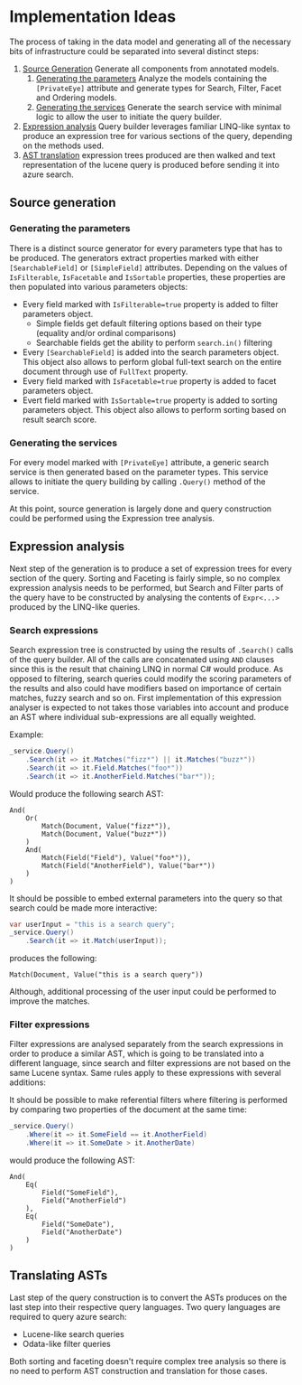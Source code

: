 # Implementation Ideas
The process of taking in the data model and generating all of the necessary bits of infrastructure
could be separated into several distinct steps:

1) [Source Generation](#source-generation) Generate all components from annotated models.
   1) [Generating the parameters](#generating-the-parameters) Analyze the models containing the ```[PrivateEye]``` attribute and generate types for Search, Filter, Facet and Ordering
models.
   2) [Generating the services](#generating-the-services) Generate the search service with minimal logic to allow the user to initiate the query builder.
2) [Expression analysis](#expression-analysis) Query builder leverages familiar LINQ-like syntax to produce an expression tree for various sections of the query,
depending on the methods used.
3) [AST translation](#translating-asts) expression trees produced are then walked and text representation of the lucene query is produced before sending it into azure search.

## Source generation
### Generating the parameters
There is a distinct source generator for every parameters type that has to be produced.
The generators extract properties marked with either ```[SearchableField]``` or ```[SimpleField]``` attributes.
Depending on the values of ```IsFilterable```, ```IsFacetable``` and ```IsSortable``` properties, these properties are then
populated into various parameters objects:

- Every field marked with ```IsFilterable=true``` property is added to filter parameters object.
   - Simple fields get default filtering options based on their type (equality and/or ordinal comparisons)
   - Searchable fields get the ability to perform ```search.in()``` filtering
- Every ```[SearchableField]``` is added into the search parameters object. This object also allows to perform global
full-text search on the entire document through use of ```FullText``` property.
- Every field marked with ```IsFacetable=true``` property is added to facet parameters object.
- Evert field marked with ```IsSortable=true``` property is added to sorting parameters object. This object also allows
to perform sorting based on result search score.

### Generating the services
For every model marked with ```[PrivateEye]``` attribute, a generic search service is then generated based on the parameter types.
This service allows to initiate the query building by calling ```.Query()``` method of the service.

At this point, source generation is largely done and query construction could be performed using the Expression tree analysis.

## Expression analysis
Next step of the generation is to produce a set of expression trees for every section of the query. Sorting and Faceting is fairly simple,
so no complex expression analysis needs to be performed, but Search and Filter parts of the query have to be constructed by analysing the contents
of ```Expr<...>``` produced by the LINQ-like queries.

### Search expressions
Search expression tree is constructed by using the results of ```.Search()``` calls of the query builder.
All of the calls are concatenated using ```AND``` clauses since this is the result that chaining LINQ in normal C# would produce.
As opposed to filtering, search queries could modify the scoring parameters of the results and also could have modifiers
based on importance of certain matches, fuzzy search and so on. First implementation of this expression analyser is expected
to not takes those variables into account and produce an AST where individual sub-expressions are all equally weighted.

Example:
````csharp
_service.Query()
    .Search(it => it.Matches("fizz*") || it.Matches("buzz*"))
    .Search(it => it.Field.Matches("foo*"))
    .Search(it => it.AnotherField.Matches("bar*"));
````
Would produce the following search AST:
```
And(
    Or(
        Match(Document, Value("fizz*")),
        Match(Document, Value("buzz*"))
    )
    And(
        Match(Field("Field"), Value("foo*")),
        Match(Field("AnotherField"), Value("bar*"))
    )
)
```

It should be possible to embed external parameters into the query so that search could be made more interactive:
````csharp
var userInput = "this is a search query";
_service.Query()
    .Search(it => it.Match(userInput));
````
produces the following:
````
Match(Document, Value("this is a search query"))
````
Although, additional processing of the user input could be performed to improve the matches.

### Filter expressions
Filter expressions are analysed separately from the search expressions in order to produce a similar AST,
which is going to be translated into a different language, since search and filter expressions are not based on the same
Lucene syntax. Same rules apply to these expressions with several additions:

It should be possible to make referential filters where filtering is performed by comparing two properties of the document
at the same time:
````csharp
_service.Query()
    .Where(it => it.SomeField == it.AnotherField)
    .Where(it => it.SomeDate > it.AnotherDate)
````
would produce the following AST:
````
And(
    Eq(
        Field("SomeField"),
        Field("AnotherField")
    ),
    Eq(
        Field("SomeDate"),
        Field("AnotherDate")
    )
)
````

## Translating ASTs
Last step of the query construction is to convert the ASTs produces on the last step into their respective query languages.
Two query languages are required to query azure search:

- Lucene-like search queries
- Odata-like filter queries

Both sorting and faceting doesn't require complex tree analysis so there is no need to perform AST construction and translation for
those cases.
